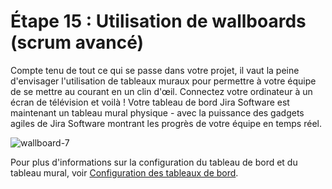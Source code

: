 # Étape 15 : Utilisation de wallboards (scrum avancé)
Compte tenu de tout ce qui se passe dans votre projet, il vaut la peine d'envisager l'utilisation de tableaux muraux pour permettre à votre équipe de se mettre au courant en un clin d'œil. Connectez votre ordinateur à un écran de télévision et voilà ! Votre tableau de bord Jira Software est maintenant un tableau mural physique - avec la puissance des gadgets agiles de Jira Software montrant les progrès de votre équipe en temps réel.

![wallboard-7](https://github.com/doudi0101/GdP/assets/73080397/928718ee-c9fb-49b5-a8e1-48e8a677179f)

Pour plus d'informations sur la configuration du tableau de bord et du tableau mural, voir [Configuration des tableaux de bord](http://confluence.atlassian.com/display/JIRASOFTWARECLOUD/Configuring+dashboards).
